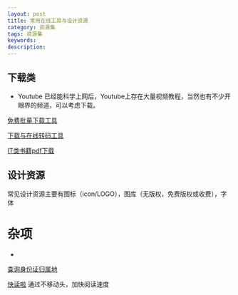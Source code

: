 ```yaml
---
layout: post
title: 常用在线工具与设计资源
category: 资源集
tags: 资源集
keywords: 
description: 
---
```


## 下载类

* Youtube
已经能科学上网后，Youtube上存在大量视频教程，当然也有不少开眼界的频道，可以考虑下载。

[免费批量下载工具](http://youtubemultidownloader.com/index.html)


[下载与在线转码工具](http://www.clipconverter.cc/)



[IT类书籍pdf下载](http://www.allitebooks.com/)
[]()
[]()
[]()
[]()


## 设计资源

常见设计资源主要有图标（icon/LOGO），图库（无版权，免费版权或收费），字体




[]()


# 杂项

* 

[查询身份证归属地](http://tools.cz88.net/index.php)

[快读啦](http://kuaidula.com/?url_type=39&object_type=webpage&pos=1)
通过不移动头，加快阅读速度